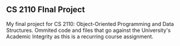 ## CS 2110 FInal Project

My final project for CS 2110: Object-Oriented Programming and Data Structures. Ommited code and files that go against the University's Academic Integrity as this is a recurring course assignment. 
